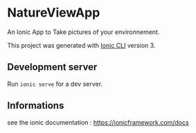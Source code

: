 # NatureViewApp

An Ionic App to Take pictures of your environnement.

This project was generated with [Ionic CLI](https://ionicframework.com) version 3.

## Development server

Run `ionic serve` for a dev server.

## Informations

see the ionic documentation : https://ionicframework.com/docs

